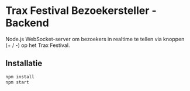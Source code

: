 # Trax Festival Bezoekersteller - Backend

Node.js WebSocket-server om bezoekers in realtime te tellen via knoppen (+ / -) op het Trax Festival.

## Installatie

```bash
npm install
npm start
